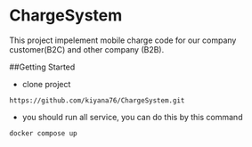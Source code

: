# ChargeSystem
This project impelement mobile charge code for our company customer(B2C) and other company (B2B).


##Getting Started
* clone project

```
https://github.com/kiyana76/ChargeSystem.git
```

* you should run all service, you can do this by this command

```
docker compose up
```

